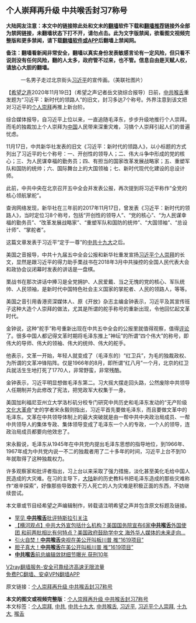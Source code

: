  <h2>个人崇拜再升级 中共喉舌封习7称号</h2> <p class="notice"><b>大陆网友注意：本文中的链接除此处和文末的<a href="https://github.com/bannedbook/fanqiang" >翻墙</a>软件下载和<a href="https://github.com/killgcd/justmysocks/blob/master/README.md">翻墙推荐</a>链接外全部为禁网链接，未翻墙状态下打不开，请勿点击。此为文字版禁闻，欲看图文视频完整版和更多禁闻，请下载<a href="https://github.com/bannedbook/fanqiang">翻墙软件或APP</a>后翻墙上禁闻网。</p><p>备注：翻墙看新闻非常安全，翻墙以真实身份发表敏感言论有一定风险，但只看不说则没有任何风险，翻的人太多，政府管不过来，也不管。信息自由是天赋人权，请放心大胆的翻墙。</b></p>  <div class="entry"> <figure><figcaption>一名男子走过北京街头<a href="https://www.bannedbook.org/bnews/tag/%e4%b9%a0%e8%bf%91%e5%b9%b3/" class="st_tag internal_tag" rel="tag" title="标签 习近平 下的日志">习近平</a>的宣传画。（美联社图片）</figcaption></figure> <p>【<span class='wp_keywordlink_affiliate'><a href="https://www.soundofhope.org" title="希望之声" target="_blank">希望之声</a></span>2020年11月19日】（希望之声记者岳文骁综合报导）日前，<a href="https://www.bannedbook.org/bnews/tag/%e4%b8%ad%e5%85%b1/" class="st_tag internal_tag" rel="tag" title="标签 中共 下的日志">中共</a><a href="https://www.bannedbook.org/bnews/tag/%E5%96%89%E8%88%8C/" class="st_tag internal_tag" rel="tag" title="标签 喉舌 下的日志">喉舌</a>重发题为“习近平：新时代的领路人”的旧文，封习多达7个称号。外界注意到该文把对习近平的<a href="https://www.bannedbook.org/bnews/tag/%E4%B8%AA%E4%BA%BA%E5%B4%87%E6%8B%9C/" class="st_tag internal_tag" rel="tag" title="标签 个人崇拜 下的日志">个人崇拜</a>再推上新台阶。</p> <p>综合媒体报导，自习近平上位以来，一直追随毛泽东，步步升级地推行个人崇拜。而毛的独裁加上个人崇拜为<span class='wp_keywordlink_affiliate'><a href="https://www.bannedbook.org/" title="中国" target="_blank">中国</a></span>人民带来深重灾难，习搞个人崇拜引起人们的普遍忧虑。</p> <p>11月17日，中共新华社发表的旧文《习近平：新时代的领路人》，以小标题的方式列出了习近平的七个称号：一、开创性的领导人；二、伟大斗争中形成的党的核心；三、为人民谋幸福的勤务员；四、有担当的国家改革发展战略家；五、重塑军队和国防的统帅；六、国际舞台上的大国领袖；七、新时代现代化建设的总设计师。</p> <p>此前，中共中央在北京召开五中全会并发表公报，再次提到将习近平称作“全党的核心领航掌舵”。</p>  <p>查询网络发现，新华社在三年前的2017年11月17日，曾发表《习近平：新时代的领路人》，当时定位习8个称号，包括“开创性的领导人”、“党的核心”、“为人民谋幸福的勤务员”、“改革发展战略家”、“重塑军队和国防的统帅”、“大国领袖”、“总设计师”、“掌舵者”。</p> <p>这篇文章发表于习近平“定于一尊”的<a href="https://www.bannedbook.org/bnews/tag/%e4%b8%ad%e5%85%b1%e5%8d%81%e4%b9%9d%e5%a4%a7/" class="st_tag internal_tag" rel="tag" title="标签 中共十九大 下的日志">中共十九大</a>之后。</p> <p>美国之音报导，中共十九届五中全会公报和新华社重发宣扬<a href="https://www.bannedbook.org/bnews/tag/%e4%b9%a0%e8%bf%91%e5%b9%b3%e4%b8%aa%e4%ba%ba%e5%b4%87%e6%8b%9c/" class="st_tag internal_tag" rel="tag" title="标签 习近平个人崇拜 下的日志">习近平个人崇拜</a>的长文，显然是跟习近平的得力助手栗战书在2018年3月中共操控的全国人民代表大会和政协会议闭幕时发表的讲话是一盘棋。</p> <p>栗战书在那次讲话中捧习是全党拥护、人民爱戴、当之无愧的党的核心、军队统帅、人民领袖，是新时代中国特色社会主义国家的掌舵者、人民的领路人，等等。</p>  <p>美国之音引用香港资深媒体人、原《开放》杂志主编金钟表示，习近平及其宣传班子这种大造个人崇拜的做法，尤其是所谓的舵手称号的重新出现，令他回忆起文革时代。</p> <p>金钟说，这种“舵手”称号重新出现在中共五中全会的公报里就值得观察，值得<span class='wp_keywordlink_affiliate'><a href="https://www.bannedbook.org/bnews/comments/" title="新闻评论" target="_blank">评论</a></span>了。很多中国人都记得文革时期将毛泽东推上“神坛”的所谓“四个伟大”的称号，即伟大的导师、伟大的领袖、伟大的统帅、伟大的舵手。</p> <p>他表示，文革一开始，年轻人就变成了（毛泽东的）“红卫兵”，为毛的独裁政权、为所谓的文革冲锋陷阵。仅是1966年的8月，即所谓“红八月”一个月，北京的红卫兵就活生生地打死了1770人，非常野蛮，非常残酷。</p> <p>金钟表示，习近平明显想做毛泽东第二。习大摇大摆走回头路，公然废除中共领导人任期制并为此修改了宪法，把党政军大权集于一身。</p>  <p>美国加利福尼亚州立大学洛杉矶分校专门研究中共历史和毛泽东发动的“无产阶级<span class='wp_keywordlink'><a href="https://www.bannedbook.org/forum2/topic973.html" title="《文化大革命：历史真相和集体记忆》" target="_blank">文化大革命</a></span>”史的学者宋永毅则指出，习近平首先要做毛泽东，而且要做文革中的毛泽东。文革在中共领导体制上的最大突破就是由一帮中共中央政治局成员、一帮中共领导人的集体专政、集体领导变成了毛泽东一个人的专政，一个人的领导，连政治局成员都要向他效忠了。</p> <p>宋永毅说，毛泽东从1945年在中共党内提出毛泽东思想的指导地位，到1966年、1967年成为中共党内说一不二的独裁者用了二十多年的时间，习近平上台不到10年就取得了这种独裁权力。</p> <p>许多观察家和批评者指出，习上台以来采取了强力措施，淡化甚至美化毛给中国人民造成的大灾难。在习的主导下，<span class='wp_keywordlink_affiliate'><a href="https://www.bannedbook.org/" title="大陆" target="_blank">大陆</a></span>新的历史教科书把毛泽东造成的那些灾难称作“艰辛探索”，好像那些导致数千万人死亡的人为灾难是积极正面的东西，不妨继续尝试。</p> <p>本文章或节目经希望之声编辑制作，转载请注明希望之声并包含原文标题及链接。</p>  <ul class='op-related-articles' title='相关阅读'> <li><a href='https://www.bannedbook.org/bnews/cbnews/20201105/1426292.html' target='_blank'>罕见 <b>中共喉舌</b>批评特斯拉引关注</a></li> <li><a href='https://www.bannedbook.org/bnews/bannedvideo/20201024/1419326.html' target='_blank'>【横河观点】中共大外宣包括什么机构？美国国务院宣布6家<b>中共喉舌</b>外国使团 和前两批相比有何特点？美国政府鼓励学中文 海外华人媒体的未来走向…</a></li> <li><a href='https://www.bannedbook.org/bnews/cbnews/20200922/1400997.html' target='_blank'>引火自焚！<b>中共喉舌</b>央视在美公开叫板川普 推“1619项目”</a></li> <li><a href='https://www.bannedbook.org/bnews/comments/20200922/1400717.html' target='_blank'>胆子真大！<b>中共喉舌</b>在美公开叫板川普 推“1619项目”</a></li> <li><a href='https://www.bannedbook.org/bnews/cnnews/20200829/1387566.html' target='_blank'><b>中共喉舌</b>前总编辑敛财细节曝光 获刑10年</a></li> </ul> <p class="texttj"> <a href="https://www.bannedbook.org/forum23/topic22702.html" target="_blank">V2ray翻墙服务-安全可靠经济高速无限流量</a><br/> <a href="https://github.com/bannedbook/fanqiang/wiki/%E7%A6%81%E9%97%BB%E7%BD%91%E5%AE%89%E5%8D%93%E7%BF%BB%E5%A2%99%E6%96%B0%E9%97%BBAPP" target="_blank">免费PC翻墙、安卓VPN翻墙APP</a></p><p>原文链接：<a class="src_link"  href="https://www.soundofhope.org/post/444616" target="_blank">个人崇拜再升级 中共喉舌封习7称号</a></p><a name='sharetosocial'></a>       <div><b>本文的图文或视频完整版</b>：<a href='https://www.bannedbook.org/bnews/comments/20201119/1433664.html'>个人崇拜再升级 中共喉舌封习7称号</a></div>  </div><!--END ENTRY--> <div class="postfooter"> <div>本文标签：<a href="https://www.bannedbook.org/bnews/tag/%E4%B8%AA%E4%BA%BA%E5%B4%87%E6%8B%9C/" rel="tag">个人崇拜</a>, <a href="https://www.bannedbook.org/bnews/tag/%e4%b8%ad%e5%85%b1/" rel="tag">中共</a>, <a href="https://www.bannedbook.org/bnews/tag/%e4%b8%ad%e5%85%b1%e5%8d%81%e4%b9%9d%e5%a4%a7/" rel="tag">中共十九大</a>, <a href="https://www.bannedbook.org/bnews/tag/%e4%b8%ad%e5%85%b1%e5%96%89%e8%88%8c/" rel="tag">中共喉舌</a>, <a href="https://www.bannedbook.org/bnews/tag/%e4%b9%a0%e8%bf%91%e5%b9%b3/" rel="tag">习近平</a>, <a href="https://www.bannedbook.org/bnews/tag/%e4%b9%a0%e8%bf%91%e5%b9%b3%e4%b8%aa%e4%ba%ba%e5%b4%87%e6%8b%9c/" rel="tag">习近平个人崇拜</a>, <a href="https://www.bannedbook.org/bnews/tag/%e5%8d%81%e4%b9%9d%e5%a4%a7/" rel="tag">十九大</a>, <a href="https://www.bannedbook.org/bnews/tag/%E5%96%89%E8%88%8C/" rel="tag">喉舌</a></div>  </div><!--END POSTFOOTER--> 
